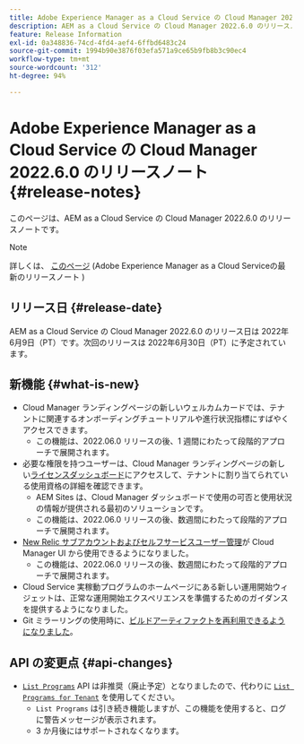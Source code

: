 ```yaml
---
title: Adobe Experience Manager as a Cloud Service の Cloud Manager 2022.6.0 のリリースノート
description: AEM as a Cloud Service の Cloud Manager 2022.6.0 のリリースノートです。
feature: Release Information
exl-id: 0a348836-74cd-4fd4-aef4-6ffbd6483c24
source-git-commit: 1994b90e3876f03efa571a9ce65b9fb8b3c90ec4
workflow-type: tm+mt
source-wordcount: '312'
ht-degree: 94%

---
```


# Adobe Experience Manager as a Cloud Service の Cloud Manager 2022.6.0 のリリースノート {#release-notes}

このページは、AEM as a Cloud Service の Cloud Manager 2022.6.0 のリリースノートです。

>[!NOTE]
>
>詳しくは、 [このページ](/help/release-notes/release-notes-cloud/release-notes-current.md) (Adobe Experience Manager as a Cloud Serviceの最新のリリースノート )

## リリース日 {#release-date}

AEM as a Cloud Service の Cloud Manager 2022.6.0 のリリース日は 2022年6月9日（PT）です。次回のリリースは 2022年6月30日（PT）に予定されています。

## 新機能 {#what-is-new}

* Cloud Manager ランディングページの新しいウェルカムカードでは、テナントに関連するオンボーディングチュートリアルや進行状況指標にすばやくアクセスできます。
   * この機能は、2022.06.0 リリースの後、1 週間にわたって段階的アプローチで展開されます。
* 必要な権限を持つユーザーは、Cloud Manager ランディングページの新しい[ライセンスダッシュボード](/help/implementing/cloud-manager/license-dashboard.md)にアクセスして、テナントに割り当てられている使用資格の詳細を確認できます。
   * AEM Sites は、Cloud Manager ダッシュボードで使用の可否と使用状況の情報が提供される最初のソリューションです。
   * この機能は、2022.06.0 リリースの後、数週間にわたって段階的アプローチで展開されます。
* [New Relic サブアカウントおよびセルフサービスユーザー管理](/help/implementing/cloud-manager/user-access-new-relic.md)が Cloud Manager UI から使用できるようになりました。
   * この機能は、2022.06.0 リリースの後、数週間にわたって段階的アプローチで展開されます。
* Cloud Service 実稼動プログラムのホームページにある新しい運用開始ウィジェットは、正常な運用開始エクスペリエンスを準備するためのガイダンスを提供するようになりました。
* Git ミラーリングの使用時に、[ビルドアーティファクトを再利用できるようになりました](/help/implementing/cloud-manager/getting-access-to-aem-in-cloud/setting-up-project.md#build-artifact-reuse)。

## API の変更点 {#api-changes}

* [`List Programs`](https://developer.adobe.com/experience-cloud/cloud-manager/reference/api/#operation/getPrograms) API は非推奨（廃止予定）となりましたので、代わりに [`List Programs for Tenant`](https://developer.adobe.com/experience-cloud/cloud-manager/reference/api/#operation/getProgramsForTenant) を使用してください。
   * `List Programs` は引き続き機能しますが、この機能を使用すると、ログに警告メッセージが表示されます。
   * 3 か月後にはサポートされなくなります。

